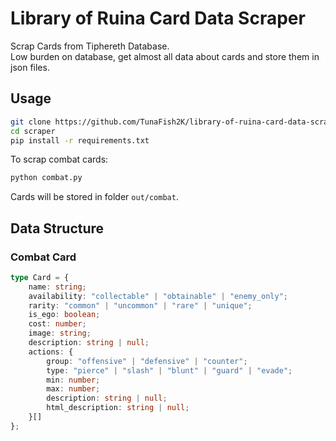 # Library of Ruina Card Data Scraper
Scrap Cards from Tiphereth Database.  
Low burden on database, get almost all data about cards and store them in json files.
## Usage
```bash
git clone https://github.com/TunaFish2K/library-of-ruina-card-data-scraper scraper
cd scraper
pip install -r requirements.txt
```
To scrap combat cards:
```bash
python combat.py
```
Cards will be stored in folder `out/combat`.
## Data Structure
### Combat Card
```typescript
type Card = {
    name: string;
    availability: "collectable" | "obtainable" | "enemy_only";
    rarity: "common" | "uncommon" | "rare" | "unique";
    is_ego: boolean;
    cost: number;
    image: string;
    description: string | null;
    actions: {
        group: "offensive" | "defensive" | "counter";
        type: "pierce" | "slash" | "blunt" | "guard" | "evade";
        min: number;
        max: number;
        description: string | null;
        html_description: string | null;
    }[]
};
```